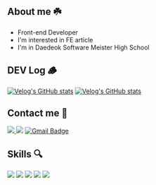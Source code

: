 ## About me ☘️
- Front-end Developer
- I'm interested in FE article 
- I'm in Daedeok Software Meister High School
## DEV Log 🪵
[![Velog's GitHub stats](https://velog-readme-stats.vercel.app/api?name=juwon1207)](https://github.com/eungyeole/velog-readme-stats)
[![Velog's GitHub stats](https://velog-readme-stats.vercel.app/api?name=juwon1207&slug=JUMPIT-개발자-취업-콘서트-후기)](https://github.com/eungyeole/velog-readme-stats)
## Contact me 🐰
<a href="https://juwon-portfolio.site/"><img src="https://img.shields.io/badge/Portfolio-fff?style=flat-square&logo=Notion&logoColor=black"/>
<a href="https://www.instagram.com/xu_w0n/"><img src="https://img.shields.io/badge/Instagram-E4405F?style=flat-square&logo=Instagram&logoColor=white"/></a>
[![Gmail Badge](https://img.shields.io/badge/Gmail-d14836?style=flat-square&logo=Gmail&logoColor=white&link=mailto:teuseuwin@gmail.com)](mailto:teuseuwin@gmail.com)
## Skills 🔍
<a href="./"><img src="https://img.shields.io/badge/JavaScript-F7DF1E?style=flat-square&logo=javascript&logoColor=white"/></a>
<a href="./"><img src="https://img.shields.io/badge/TypeScript-3178C6?style=flat-square&logo=Typescript&logoColor=white"/></a>
<a href="./"><img src="https://img.shields.io/badge/React-61DAFB?style=flat-square&logo=React&logoColor=white"/></a>
<a href="./"><img src="https://img.shields.io/badge/React Query-FF4154?style=flat-square&logo=React Query&logoColor=white"/></a>
<a href="./"><img src="https://img.shields.io/badge/Next.js-000000?style=flat-square&logo=Next.js&logoColor=white"/></a>

